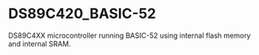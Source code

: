 # DS89C420_BASIC-52
DS89C4XX microcontroller running BASIC-52 using internal flash memory and internal SRAM. 
